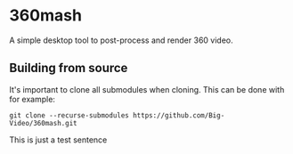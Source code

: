 # 360mash
A simple desktop tool to post-process and render 360 video.

## Building from source

It's important to clone all submodules when cloning. This can be done with for example:

```
git clone --recurse-submodules https://github.com/Big-Video/360mash.git
```

This is just a test sentence